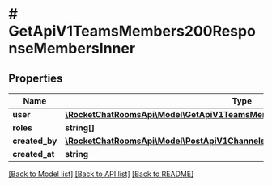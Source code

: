 # # GetApiV1TeamsMembers200ResponseMembersInner

## Properties

Name | Type | Description | Notes
------------ | ------------- | ------------- | -------------
**user** | [**\RocketChatRoomsApi\Model\GetApiV1TeamsMembers200ResponseMembersInnerUser**](GetApiV1TeamsMembers200ResponseMembersInnerUser.md) |  | [optional]
**roles** | **string[]** |  | [optional]
**created_by** | [**\RocketChatRoomsApi\Model\PostApiV1ChannelsAddAll200ResponseChannelU**](PostApiV1ChannelsAddAll200ResponseChannelU.md) |  | [optional]
**created_at** | **string** |  | [optional]

[[Back to Model list]](../../README.md#models) [[Back to API list]](../../README.md#endpoints) [[Back to README]](../../README.md)
